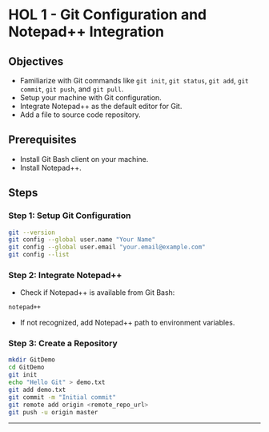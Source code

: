 # HOL 1 - Git Configuration and Notepad++ Integration

## Objectives
- Familiarize with Git commands like `git init`, `git status`, `git add`, `git commit`, `git push`, and `git pull`.
- Setup your machine with Git configuration.
- Integrate Notepad++ as the default editor for Git.
- Add a file to source code repository.

## Prerequisites
- Install Git Bash client on your machine.
- Install Notepad++.

## Steps

### Step 1: Setup Git Configuration
```bash
git --version
git config --global user.name "Your Name"
git config --global user.email "your.email@example.com"
git config --list
```

### Step 2: Integrate Notepad++
- Check if Notepad++ is available from Git Bash:
```bash
notepad++
```
- If not recognized, add Notepad++ path to environment variables.

### Step 3: Create a Repository
```bash
mkdir GitDemo
cd GitDemo
git init
echo "Hello Git" > demo.txt
git add demo.txt
git commit -m "Initial commit"
git remote add origin <remote_repo_url>
git push -u origin master
```

---
